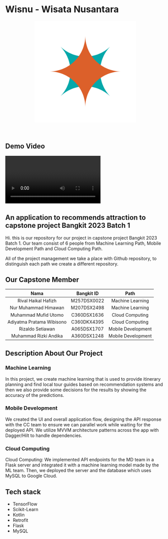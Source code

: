 # Wisnu - Wisata Nusantara
  
<p align="center">
    <img src="https://github.com/Wisnu-C23-PS427/.github/blob/main/wisnu_logo.png?raw=true" alt="Wisnu Logo" width="320">
</p>

</br>

## Demo Video

![Videos](../wisnu_demo.mp4)

<h2>An application to recommends attraction to capstone project Bangkit 2023 Batch 1</h2>
<p>Hi. this is our repository for our project in capstone project Bangkit 2023 Batch 1. Our team consist of 6 people from Machine Learning Path, Mobile Development Path and Cloud Computing Path.

All of the project management we take a place with Github repository, to distinguish each path we create a different repository.</p>

## Our Capstone Member
|            Nama             |  Bangkit ID  |       Path         |
|:---------------------------:|:------------:|:------------------:|
|Rival Haikal Hafizh                |  M257DSX0022  | Machine Learning   |
|Nur Muhammad Himawan        |  M207DSX2498  | Machine Learning   |
|Muhammad Mufid Utomo       |  C360DSX1636  | Cloud Computing |
|Adiyatma Pratama Wibisono         |   C360DKX4395  | Cloud Computing |
|Rizaldo Setiawan |  A065DSX1707  | Mobile Development    |
|Muhammad Rizki Andika |  A360DSX1248  | Mobile Development    |


## Description About Our Project
### Machine Learning
In this project, we create machine learning that is used to provide itinerary planning and find local tour guides based on recommendation systems and then we also provide some decisions for the results by showing the accuracy of the predictions.

### Mobile Development 
We created the UI and overall application flow, designing the API response with the CC team to ensure we can parallel work while waiting for the deployed API. We utilize MVVM architecture patterns across the app with Dagger/Hilt to handle dependencies.

### Cloud Computing
Cloud Computing: We implemented API endpoints for the MD team in a Flask server and integrated it with a machine learning model made by the ML team. Then, we deployed the server and the database which uses MySQL to Google Cloud.

## Tech stack
- TensorFlow
- Scikit-Learn
- Kotlin
- Retrofit
- Flask
- MySQL
